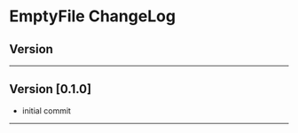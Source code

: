 # EmptyFile ChangeLog

## Version

-------------------------

## Version [0.1.0]

- initial commit

-------------------------
